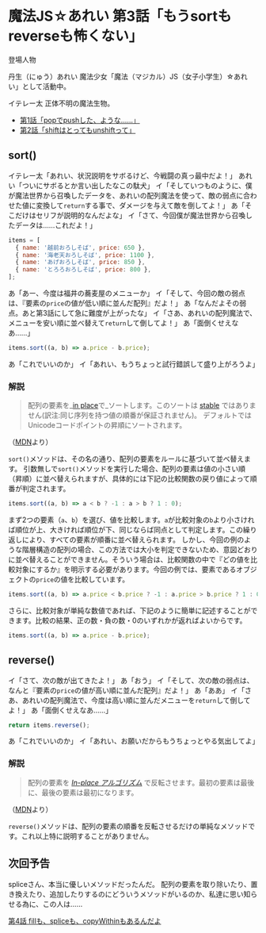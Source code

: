 # 魔法JS☆あれい 第3話「もうsortもreverseも怖くない」

登場人物

丹生（にゅう）あれい
魔法少女「魔法（マジカル）JS（女子小学生）☆あれい」として活動中。

イテレー太
正体不明の魔法生物。

* [第1話「popでpushした、ような……」](https://qiita.com/8amjp/items/e44e707ccc8c95b4a40d)
* [第2話「shiftはとってもunshiftって」](https://qiita.com/8amjp/items/3fc1b2defd28ba1c2df3)

## sort()

イテレー太「あれい、状況説明をサボるけど、今戦闘の真っ最中だよ！」
あれい「ついにサボるとか言い出したなこの駄犬」
イ「そしていつものように、僕が魔法世界から召喚したデータを、あれいの配列魔法を使って、敵の弱点に合わせた値に変換して`return`する事で、ダメージを与えて敵を倒してよ！」
あ「そこだけはセリフが説明的なんだよな」
イ「さて、今回僕が魔法世界から召喚したデータは……これだよ！」

```js
items = [
  { name: '越前おろしそば', price: 650 },
  { name: '海老天おろしそば', price: 1100 },
  { name: 'あげおろしそば', price: 850 },
  { name: 'とろろおろしそば', price: 800 },
];
```

あ「あー、今度は福井の蕎麦屋のメニューか」
イ「そして、今回の敵の弱点は、『要素の`price`の値が低い順に並んだ配列』だよ！」
あ「なんだよその弱点。あと第3話にして急に難度が上がったな」
イ「さあ、あれいの配列魔法で、メニューを安い順に並べ替えて`return`して倒してよ！」
あ「面倒くせえなあ……」

```js
items.sort((a, b) => a.price - b.price); 
```

あ「これでいいのか」
イ「あれい、もうちょっと試行錯誤して盛り上がろうよ」

### 解説

> 配列の要素を_[in place](https://ja.wikipedia.org/wiki/In-place%E3%82%A2%E3%83%AB%E3%82%B4%E3%83%AA%E3%82%BA%E3%83%A0)で_ソートします。このソートは [stable](https://en.wikipedia.org/wiki/Sorting_algorithm#Stability) ではありません(訳注:同じ序列を持つ値の順番が保証されません)。 デフォルトではUnicodeコードポイントの昇順にソートされます。

（[MDN](https://developer.mozilla.org/ja/docs/Web/JavaScript/Reference/Global_Objects/Array/sort)より）

`sort()`メソッドは、その名の通り、配列の要素をルールに基づいて並べ替えます。
引数無しで`sort()`メソッドを実行した場合、配列の要素は値の小さい順（昇順）に並べ替えられますが、具体的には下記の比較関数の戻り値によって順番が判定されます。

```js
items.sort((a, b) => a < b ? -1 : a > b ? 1 : 0); 
```

まず2つの要素（`a`、`b`）を選び、値を比較します。`a`が比較対象の`b`より小さければ順位が上、大きければ順位が下、同じならば同点として判定します。この繰り返しにより、すべての要素が順番に並べ替えられます。
しかし、今回の例のような階層構造の配列の場合、この方法では大小を判定できないため、意図どおりに並べ替えることができません。そういう場合は、比較関数の中で『どの値を比較対象にするか』を明示する必要があります。今回の例では、要素であるオブジェクトの`price`の値を比較しています。

```js
items.sort((a, b) => a.price < b.price ? -1 : a.price > b.price ? 1 : 0); 
```

さらに、比較対象が単純な数値であれば、下記のように簡単に記述することができます。比較の結果、正の数・負の数・0のいずれかが返ればよいからです。

```js
items.sort((a, b) => a.price - b.price); 
```

## reverse()

イ「さて、次の敵が出てきたよ！」
あ「おう」
イ「そして、次の敵の弱点は、なんと『要素の`price`の値が高い順に並んだ配列』だよ！」
あ「ああ」
イ「さあ、あれいの配列魔法で、今度は高い順に並んだメニューを`return`して倒してよ！」
あ「面倒くせえなあ……」

```js
return items.reverse();
```

あ「これでいいのか」
イ「あれい、お願いだからもうちょっとやる気出してよ」

### 解説

> 配列の要素を _[In-place アルゴリズム](https://ja.wikipedia.org/wiki/In-place%E3%82%A2%E3%83%AB%E3%82%B4%E3%83%AA%E3%82%BA%E3%83%A0)_ で反転させます。最初の要素は最後に、最後の要素は最初になります。

（[MDN](https://developer.mozilla.org/ja/docs/Web/JavaScript/Reference/Global_Objects/Array/reverse)より）

`reverse()`メソッドは、配列の要素の順番を反転させるだけの単純なメソッドです。これ以上特に説明することがありません。

## 次回予告

spliceさん、本当に優しいメソッドだったんだ。
配列の要素を取り除いたり、置き換えたり、追加したりするのにどういうメソッドがいるのか、私達に思い知らせる為に、この人は……

[第4話 fillも、spliceも、copyWithinもあるんだよ](https://qiita.com/8amjp/items/0741e35b70ea32711265)
<!--stackedit_data:
eyJoaXN0b3J5IjpbMTkwMzI3OTEwOCwtMTE0MDEzNzI1MiwtMT
k2NzAyNDgwLC00NjE4MTMwMzgsLTM0OTMzMzQ4LDE5ODUxNjc2
MjAsLTE5OTk2MTQ4MywtODc0MTE0MTQ3LDE2NDI1MjUyODIsLT
M2Mzg2MDQxLC0yMTA2MTE0NjA4LDUyNDYxMDY3MSwtMTM4NzA1
NjE1M119
-->